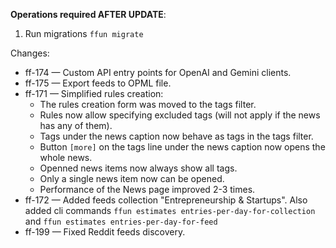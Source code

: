 **Operations required AFTER UPDATE**:

1. Run migrations `ffun migrate`

Changes:

- ff-174 — Custom API entry points for OpenAI and Gemini clients.
- ff-175 — Export feeds to OPML file.
- ff-171 — Simplified rules creation:
  - The rules creation form was moved to the tags filter.
  - Rules now allow specifying excluded tags (will not apply if the news has any of them).
  - Tags under the news caption now behave as tags in the tags filter.
  - Button `[more]` on the tags line under the news caption now opens the whole news.
  - Openned news items now always show all tags.
  - Only a single news item now can be opened.
  - Performance of the News page improved 2-3 times.
- ff-172 — Added feeds collection "Entrepreneurship & Startups". Also added cli commands `ffun estimates entries-per-day-for-collection` and `ffun estimates entries-per-day-for-feed`
- ff-199 — Fixed Reddit feeds discovery.
